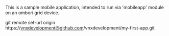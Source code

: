 This is a sample mobile application, intended to run via 'mobileapp' module on an ombori grid device.

git remote set-url origin https://vnxdevelopment@github.com/vnxdevelopment/my-first-app.git